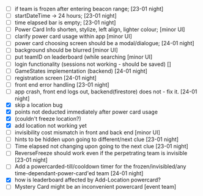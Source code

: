 - [ ] if team is frozen after entering beacon range; [23-01 night]
- [ ] startDateTime -> 24 hours; [23-01 night]
- [ ] time elapsed bar is empty; [23-01 night]
- [ ] Power Card Info shorten, stylize, left align, lighter colour; [minor UI]
- [ ] clarify power card usage within app [minor UI]
- [ ] power card choosing screen should be a modal/dialogue; [24-01 night]
- [ ] background should be blurred [minor UI]
- [ ] put teamID on leaderboard (while searching [minor UI]
- [ ] login functionality (sessions not working - should be saved) []
- [ ] GameStates implementation (backend) [24-01 night]
- [ ] registration screen [24-01 night]
- [ ] front end error handling [23-01 night]
- [ ] app crash, front end logs out, backend(firestore) does not - fix it. [24-01 night]
- [x] skip a location bug
- [x] points not deducted immediately after power card usage
- [x] (couldn't freeze location?)
- [x] add location not working yet
- [ ] invisibility cost mismatch in front and back end [minor UI]
- [ ] hints to be hidden upon going to different/next clue [23-01 night]
- [ ] Time elapsed not changing upon going to the next clue [23-01 night]
- [ ] ReverseFreeze should work even if the perpetrating team is invisible [23-01 night]
- [ ] Add a powercarded-till/cooldown timer for the frozen/invisibled/any time-dependant-power-card'ed team [24-01 night]
- [x] how is leaderboard affected by Add-Location powercard?
- [ ] Mystery Card might be an inconvenient powercard [event team]
